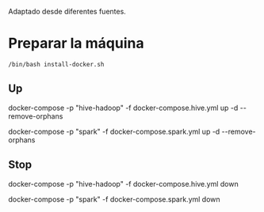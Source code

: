 Adaptado desde diferentes fuentes.

# Preparar la máquina

``/bin/bash install-docker.sh``

## Up


docker-compose -p "hive-hadoop" -f docker-compose.hive.yml up -d --remove-orphans   

docker-compose -p "spark" -f docker-compose.spark.yml up -d --remove-orphans


## Stop

docker-compose -p "hive-hadoop" -f docker-compose.hive.yml down

docker-compose -p "spark" -f docker-compose.spark.yml down
